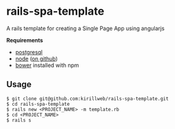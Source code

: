 # rails-spa-template

A rails template for creating a Single Page App using angularjs

**Requirements**
* [postgresql](http://www.postgresql.org/)
* [node](http://nodejs.org) ([on github](https://github.com/joyent/node))
* [bower](https://github.com/bower/bower) installed with npm

## Usage
    $ git clone git@github.com:kirillweb/rails-spa-template.git
    $ cd rails-spa-template
    $ rails new <PROJECT_NAME> -m template.rb
    $ cd <PROJECT_NAME>
    $ rails s